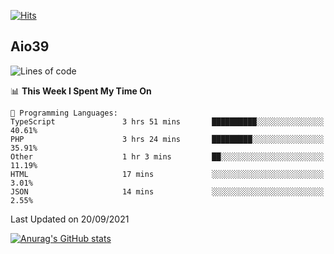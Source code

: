 [![Hits](https://hits.seeyoufarm.com/api/count/incr/badge.svg?url=https%3A%2F%2Fgithub.com%2Faio39&count_bg=%2339C5BB&title_bg=%23555555&icon=&icon_color=%23E7E7E7&title=hits&edge_flat=false)](https://hits.seeyoufarm.com)

## Aio39

<!--START_SECTION:waka-->
![Lines of code](https://img.shields.io/badge/From%20Hello%20World%20I%27ve%20Written-782951%20lines%20of%20code-blue)

📊 **This Week I Spent My Time On** 

```text
💬 Programming Languages: 
TypeScript               3 hrs 51 mins       ██████████░░░░░░░░░░░░░░░   40.61% 
PHP                      3 hrs 24 mins       █████████░░░░░░░░░░░░░░░░   35.91% 
Other                    1 hr 3 mins         ██░░░░░░░░░░░░░░░░░░░░░░░   11.19% 
HTML                     17 mins             ░░░░░░░░░░░░░░░░░░░░░░░░░   3.01% 
JSON                     14 mins             ░░░░░░░░░░░░░░░░░░░░░░░░░   2.55%

```


 Last Updated on 20/09/2021
<!--END_SECTION:waka-->
[![Anurag's GitHub stats](https://github-readme-stats.vercel.app/api?username=aio39)](https://github.com/anuraghazra/github-readme-stats)

<!--
**aio39/aio39** is a ✨ _special_ ✨ repository because its `README.md` (this file) appears on your GitHub profile.

Here are some ideas to get you started:

- 🔭 I’m currently working on ...
- 🌱 I’m currently learning ...
- 👯 I’m looking to collaborate on ...
- 🤔 I’m looking for help with ...
- 💬 Ask me about ...
- 📫 How to reach me: ...
- 😄 Pronouns: ...
- ⚡ Fun fact: ...
-->
